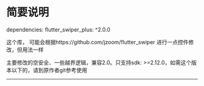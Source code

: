 # 简要说明

dependencies:
  flutter_swiper_plus: ^2.0.0

这个库，
可能会根据https://github.com/jzoom/flutter_swiper  进行一点控件修改，但用法一样

主要修改的空安全、一些越界逻辑，兼容2.0。只支持sdk: >=2.12.0，如需这个版本以下的，请到原作者git参考使用

---
